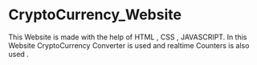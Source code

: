 # CryptoCurrency_Website
This Website is made with the help of HTML , CSS , JAVASCRIPT. In this Website CryptoCurrency Converter is used and realtime Counters is also used .
